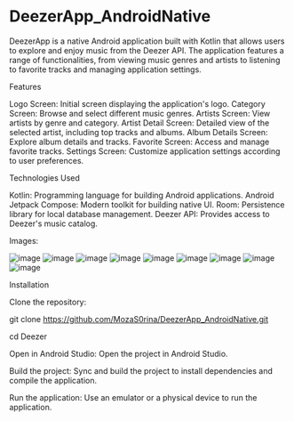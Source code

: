 # DeezerApp_AndroidNative

DeezerApp is a native Android application built with Kotlin that allows users to explore and enjoy music from the Deezer API. The application features a range of functionalities, from viewing music genres and artists to listening to favorite tracks and managing application settings.


Features

Logo Screen: Initial screen displaying the application's logo.
Category Screen: Browse and select different music genres.
Artists Screen: View artists by genre and category.
Artist Detail Screen: Detailed view of the selected artist, including top tracks and albums.
Album Details Screen: Explore album details and tracks.
Favorite Screen: Access and manage favorite tracks.
Settings Screen: Customize application settings according to user preferences.

Technologies Used

Kotlin: Programming language for building Android applications.
Android Jetpack Compose: Modern toolkit for building native UI.
Room: Persistence library for local database management.
Deezer API: Provides access to Deezer's music catalog.

Images: 

![image](https://github.com/MozaS0rina/DeezerApp_AndroidNative/assets/109519501/66241b02-af89-44dd-ba93-437fa4f64d33)
![image](https://github.com/MozaS0rina/DeezerApp_AndroidNative/assets/109519501/d9a72a5c-db14-4f6d-8e7e-38893d5ca194)
![image](https://github.com/MozaS0rina/DeezerApp_AndroidNative/assets/109519501/b7ad91eb-4fac-4b1e-9bef-f88bbd82bd6f)
![image](https://github.com/MozaS0rina/DeezerApp_AndroidNative/assets/109519501/acc111d1-9641-4140-9544-c5d60eae9105)
![image](https://github.com/MozaS0rina/DeezerApp_AndroidNative/assets/109519501/7ea269cb-15b0-4bd1-9377-f3059a6af3f2)
![image](https://github.com/MozaS0rina/DeezerApp_AndroidNative/assets/109519501/5a8b3875-ef13-4f4d-815b-6901940bca19)
![image](https://github.com/MozaS0rina/DeezerApp_AndroidNative/assets/109519501/14e8c23f-eb13-4d88-9011-391875b2a347)
![image](https://github.com/MozaS0rina/DeezerApp_AndroidNative/assets/109519501/579830e8-cb6a-4a2f-a4e4-38643f031cb5)
![image](https://github.com/MozaS0rina/DeezerApp_AndroidNative/assets/109519501/6d895ca6-8818-45ec-8f89-166265a2fd9b)

Installation

Clone the repository:

git clone https://github.com/MozaS0rina/DeezerApp_AndroidNative.git

cd Deezer


Open in Android Studio: Open the project in Android Studio.

Build the project: Sync and build the project to install dependencies and compile the application.

Run the application: Use an emulator or a physical device to run the application.
